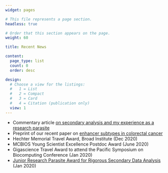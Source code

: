 ```yaml
---
widget: pages

# This file represents a page section.
headless: true

# Order that this section appears on the page.
weight: 60

title: Recent News

content:
  page_type: list
  count: 0
  order: desc

design:
  # Choose a view for the listings:
  #   1 = List
  #   2 = Compact
  #   3 = Card
  #   4 = Citation (publication only)
  view: 1
---
```

- Commentary article [on secondary analysis and my experience as a research parasite](10.1093/gigascience/giab015)
- Preprint of our recent paper on [enhancer subtypes in colorectal cancer](https://www.biorxiv.org/content/10.1101/2020.09.04.283838v1)
- Hechter Memorial Travel Award, Broad Institute (Dec 2020)
- MCBIOS Young Scientist Excellence Postdoc Award (June 2020)
- Gigascience Travel Award to attend the Pacific Symposium on Biocomputing Conference (Jan 2020)
- [Junior Research Parasite Award for Rigorous Secondary Data Analysis](https://researchparasite.com/#past-recipients) (Jan 2020)
